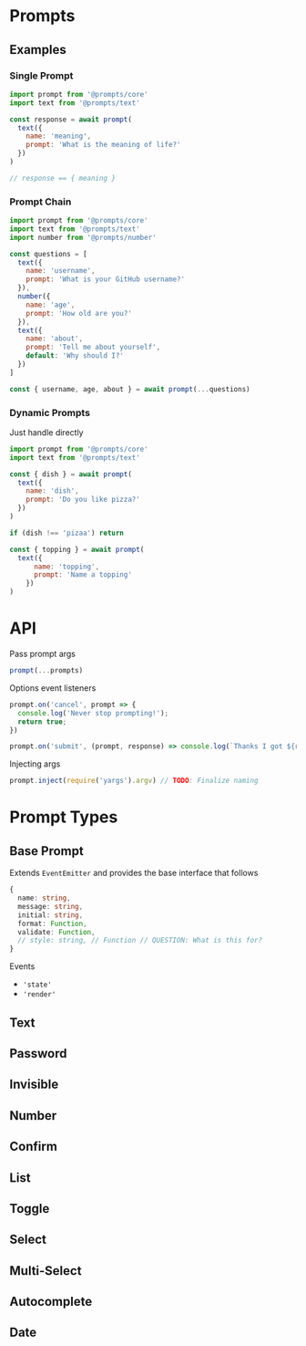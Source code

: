 # Prompts

## Examples

### Single Prompt

```js
import prompt from '@prompts/core'
import text from '@prompts/text'

const response = await prompt(
  text({
    name: 'meaning',
    prompt: 'What is the meaning of life?'
  })
)

// response == { meaning }
```

### Prompt Chain

```js
import prompt from '@prompts/core'
import text from '@prompts/text'
import number from '@prompts/number'

const questions = [
  text({
    name: 'username',
    prompt: 'What is your GitHub username?'
  }),
  number({
    name: 'age',
    prompt: 'How old are you?'
  }),
  text({
    name: 'about',
    prompt: 'Tell me about yourself',
    default: 'Why should I?'
  })
]

const { username, age, about } = await prompt(...questions)
```

### Dynamic Prompts

Just handle directly

```js
import prompt from '@prompts/core'
import text from '@prompts/text'

const { dish } = await prompt(
  text({
    name: 'dish',
    prompt: 'Do you like pizza?'
  })
)

if (dish !== 'pizaa') return

const { topping } = await prompt(
  text({
      name: 'topping',
      prompt: 'Name a topping'
    })
)
```

# API

Pass prompt args

```js
prompt(...prompts)
```

Options event listeners

```js
prompt.on('cancel', prompt => {
  console.log('Never stop prompting!');
  return true;
})

prompt.on('submit', (prompt, response) => console.log(`Thanks I got ${response} from ${prompt.name}`))
```

Injecting args

```js
prompt.inject(require('yargs').argv) // TODO: Finalize naming
```


# Prompt Types

## Base Prompt

Extends `EventEmitter` and provides the base interface that follows

```ts
{
  name: string,
  message: string,
  initial: string,
  format: Function,
  validate: Function,
  // style: string, // Function // QUESTION: What is this for?
}
```

Events

- `'state'`
- `'render'`

## Text

## Password

## Invisible

## Number

## Confirm

## List

## Toggle

## Select

## Multi-Select

## Autocomplete

## Date

##
